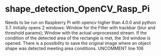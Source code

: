 # shape_detection_OpenCV_Rasp_Pi
Needs to be run on Raspberry Pi with opencv higher than 4.0.0 and python 3.7. Initially opens 2 windows: Window for the Filter with trackbar (blur and threshold params); 
Window with the actual unprocessed stream. If the condition of the detected area of the rectangle is met, the 3rd window is opened. There is a possibility to save the original image
where an object shape was detected meeting area conditions. UNCOMMENT line 106
